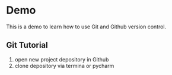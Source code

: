 # Demo

This is a demo to learn how to use Git and Github version control.

## Git Tutorial

1. open new project depository in Github
2. clone depository via termina or pycharm